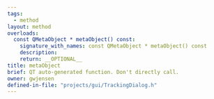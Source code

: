 ```yaml
---
tags:
  - method
layout: method
overloads:
  const QMetaObject * metaObject() const:
    signature_with_names: const QMetaObject * metaObject() const
    description:
    return: __OPTIONAL__
title: metaObject
brief: QT auto-generated function. Don't directly call.
owner: gwjensen
defined-in-file: "projects/gui/TrackingDialog.h"
---
```

